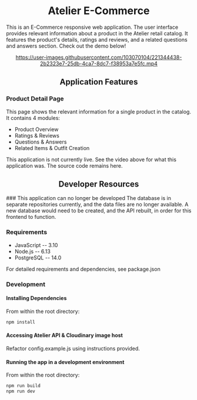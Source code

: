 <div align="center">
  <h1>Atelier E-Commerce</h1>
</div>

This is an E-Commerce responsive web application. The user interface provides relevant information about a product in the Atelier retail catalog. It features the product's details, ratings and reviews, and a related questions and answers section. Check out the demo below!

<div align="center">
  
  https://user-images.githubusercontent.com/103070104/221344438-2b2323e7-25db-4ca7-8dc7-f38953a7e5fc.mp4
  
</div>

<div align="center">
  <h2>Application Features</h2>
</div>

### Product Detail Page
This page shows the relevant information for a single product in the catalog.<br>
It contains 4 modules:
- Product Overview
- Ratings & Reviews
- Questions & Answers
- Related Items & Outfit Creation

This application is not currently live. See the video above for what this application was. The source code remains here.

<div align="center">
  <h2>Developer Resources</h2>
</div>
### This application can no longer be developed
The database is in separate repositories currently, and the data files are no longer available. 
A new database would need to be created, and the API rebuilt, in order for this frontend to function.

### Requirements
- JavaScript -- 3.10
- Node.js -- 6.13
- PostgreSQL -- 14.0

For detailed requirements and dependencies, see package.json

### Development

#### Installing Dependencies
From within the root directory:
```sh
npm install
```

#### Accessing Atelier API & Cloudinary image host
Refactor config.example.js using instructions provided.

#### Running the app in a development environment
From within the root directory:
```sh
npm run build
npm run dev
```

